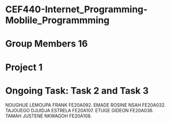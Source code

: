 # CEF440-Internet_Programming-Moblile_Programmming
# Group Members 16
# Project 1
# Ongoing Task: Task 2 and Task 3
NOUGHUE LEMOUPA FRANK FE20A092.
EMADE ROSINE NSAH FE20A032.
TAJOUEGO DJUIDJA ESTRELA FE20A107.
ETUGE GIDEON FE20A036.
TAMAH JUSTENE NKWAGOH FE20A108.
